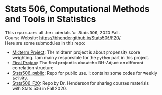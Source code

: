 # Stats 506, Computational Methods and Tools in Statistics
This repo stores all the materials for Stats 506, 2020 Fall.  
Course Website: https://jbhender.github.io/Stats506/F20/   
Here are some submodules in this repo:  
- [Midterm Project](https://github.com/ZhihaoXu/Stats506_midproject):
The midterm project is about propensity score weighting. I am mainly responsible for the `python` part in this project.  
- [Final Project](https://github.com/ZhihaoXu/Stats506_finalproject):
The final project is about the BH-Adjust on different correlation structure.  
- [Stats506_public](https://github.com/ZhihaoXu/Stats506_public):
Repo for public use. It contains some codes for weekly activity.  
- [Stats506_F20](https://github.com/jbhender/Stats506_F20):
Repo by Dr. Henderson for sharing courses materials with Stats 506 in Fall 2020.